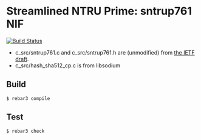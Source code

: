 # Streamlined NTRU Prime: sntrup761 NIF

[![Build Status](https://github.com/sg2342/sntrup761_nif/workflows/Common%20Test/badge.svg)](https://github.com/sg2342/sntrup761_nif/actions?query=branch%3Amain+workflow%3A"Common+Test")

 * c_src/sntrup761.c and c_src/sntrup761.h are (unmodified) from [the IETF draft](https://www.ietf.org/archive/id/draft-josefsson-ntruprime-streamlined-00.html).
 * c_src/hash_sha512_cp.c is from libsodium


## Build

    $ rebar3 compile

## Test

    $ rebar3 check

